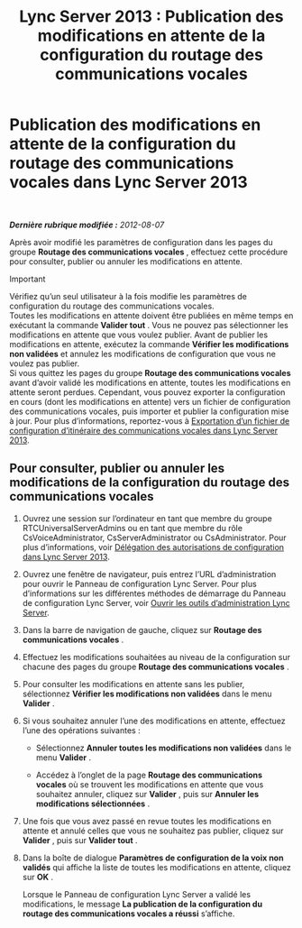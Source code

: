﻿---
title: 'Lync Server 2013 : Publication des modifications en attente de la configuration du routage des communications vocales'
TOCTitle: Publication des modifications en attente de la configuration du routage des communications vocales
ms:assetid: ff941d0b-fb4b-47d2-b866-6d990ac66b81
ms:mtpsurl: https://technet.microsoft.com/fr-fr/library/Gg413088(v=OCS.15)
ms:contentKeyID: 49299461
ms.date: 05/20/2016
mtps_version: v=OCS.15
ms.translationtype: HT
---

# Publication des modifications en attente de la configuration du routage des communications vocales dans Lync Server 2013

 

_**Dernière rubrique modifiée :** 2012-08-07_

Après avoir modifié les paramètres de configuration dans les pages du groupe **Routage des communications vocales** , effectuez cette procédure pour consulter, publier ou annuler les modifications en attente.

> [!IMPORTANT]  
> Vérifiez qu’un seul utilisateur à la fois modifie les paramètres de configuration du routage des communications vocales.<br />
Toutes les modifications en attente doivent être publiées en même temps en exécutant la commande <strong>Valider tout</strong> . Vous ne pouvez pas sélectionner les modifications en attente que vous voulez publier. Avant de publier les modifications en attente, exécutez la commande <strong>Vérifier les modifications non validées</strong> et annulez les modifications de configuration que vous ne voulez pas publier.<br />
Si vous quittez les pages du groupe <strong>Routage des communications vocales</strong> avant d’avoir validé les modifications en attente, toutes les modifications en attente seront perdues. Cependant, vous pouvez exporter la configuration en cours (dont les modifications en attente) vers un fichier de configuration des communications vocales, puis importer et publier la configuration mise à jour. Pour plus d’informations, reportez-vous à <a href="lync-server-2013-export-a-voice-route-configuration-file.md">Exportation d’un fichier de configuration d’itinéraire des communications vocales dans Lync Server 2013</a>.

## Pour consulter, publier ou annuler les modifications de la configuration du routage des communications vocales

1.  Ouvrez une session sur l’ordinateur en tant que membre du groupe RTCUniversalServerAdmins ou en tant que membre du rôle CsVoiceAdministrator, CsServerAdministrator ou CsAdministrator. Pour plus d’informations, voir [Délégation des autorisations de configuration dans Lync Server 2013](lync-server-2013-delegate-setup-permissions.md).

2.  Ouvrez une fenêtre de navigateur, puis entrez l’URL d’administration pour ouvrir le Panneau de configuration Lync Server. Pour plus d’informations sur les différentes méthodes de démarrage du Panneau de configuration Lync Server, voir [Ouvrir les outils d’administration Lync Server](lync-server-2013-open-lync-server-administrative-tools.md).

3.  Dans la barre de navigation de gauche, cliquez sur **Routage des communications vocales** .

4.  Effectuez les modifications souhaitées au niveau de la configuration sur chacune des pages du groupe **Routage des communications vocales** .

5.  Pour consulter les modifications en attente sans les publier, sélectionnez **Vérifier les modifications non validées** dans le menu **Valider** .

6.  Si vous souhaitez annuler l’une des modifications en attente, effectuez l’une des opérations suivantes :
    
      - Sélectionnez **Annuler toutes les modifications non validées** dans le menu **Valider** .
    
      - Accédez à l’onglet de la page **Routage des communications vocales** où se trouvent les modifications en attente que vous souhaitez annuler, cliquez sur **Valider** , puis sur **Annuler les modifications sélectionnées** .

7.  Une fois que vous avez passé en revue toutes les modifications en attente et annulé celles que vous ne souhaitez pas publier, cliquez sur **Valider** , puis sur **Valider tout** .

8.  Dans la boîte de dialogue **Paramètres de configuration de la voix non validés** qui affiche la liste de toutes les modifications en attente, cliquez sur **OK** .
    
    Lorsque le Panneau de configuration Lync Server a validé les modifications, le message **La publication de la configuration du routage des communications vocales a réussi** s’affiche.

